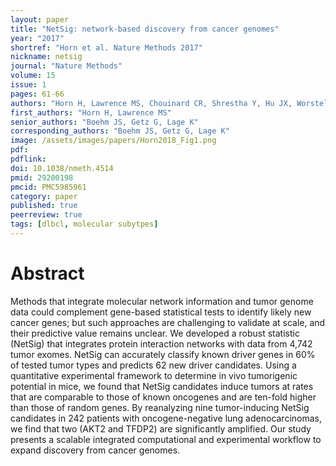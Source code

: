 ```yaml
---
layout: paper
title: "NetSig: network-based discovery from cancer genomes"
year: "2017"
shortref: "Horn et al. Nature Methods 2017"
nickname: netsig
journal: "Nature Methods"
volume: 15
issue: 1
pages: 61-66
authors: "Horn H, Lawrence MS, Chouinard CR, Shrestha Y, Hu JX, Worstell E, Shea E, Ilic N, Kim E, Kamburov A, Kashani A, Hahn WC, Campbell JD, Boehm JS, Getz G, Lage K"
first_authors: "Horn H, Lawrence MS"
senior_authors: "Boehm JS, Getz G, Lage K"
corresponding_authors: "Boehm JS, Getz G, Lage K"
image: /assets/images/papers/Horn2018_Fig1.png
pdf:
pdflink:
doi: 10.1038/nmeth.4514
pmid: 29200198
pmcid: PMC5985961
category: paper
published: true
peerreview: true
tags: [dlbcl, molecular subytpes]
---
```


# Abstract

Methods that integrate molecular network information and tumor genome data could complement gene-based statistical tests to identify likely new cancer genes; but such approaches are challenging to validate at scale, and their predictive value remains unclear. We developed a robust statistic (NetSig) that integrates protein interaction networks with data from 4,742 tumor exomes. NetSig can accurately classify known driver genes in 60% of tested tumor types and predicts 62 new driver candidates. Using a quantitative experimental framework to determine in vivo tumorigenic potential in mice, we found that NetSig candidates induce tumors at rates that are comparable to those of known oncogenes and are ten-fold higher than those of random genes. By reanalyzing nine tumor-inducing NetSig candidates in 242 patients with oncogene-negative lung adenocarcinomas, we find that two (AKT2 and TFDP2) are significantly amplified. Our study presents a scalable integrated computational and experimental workflow to expand discovery from cancer genomes.
